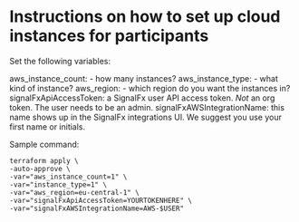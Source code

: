 # Instructions on how to set up cloud instances for participants

Set the following variables:

aws_instance_count: - how many instances?
aws_instance_type:  - what kind of instance?
aws_region:         - which region do you want the instances in?
signalFxApiAccessToken: a SignalFx user API access token. *Not* an org token. The user needs to be an admin.
signalFxAWSIntegrationName: this name shows up in the SignalFx integrations UI. We suggest you use your first name or initials.

Sample command:

```
terraform apply \
-auto-approve \
-var="aws_instance_count=1" \
-var="instance_type=1" \
-var="aws_region=eu-central-1" \
-var="signalFxApiAccessToken=YOURTOKENHERE" \
-var="signalFxAWSIntegrationName=AWS-$USER"
```
